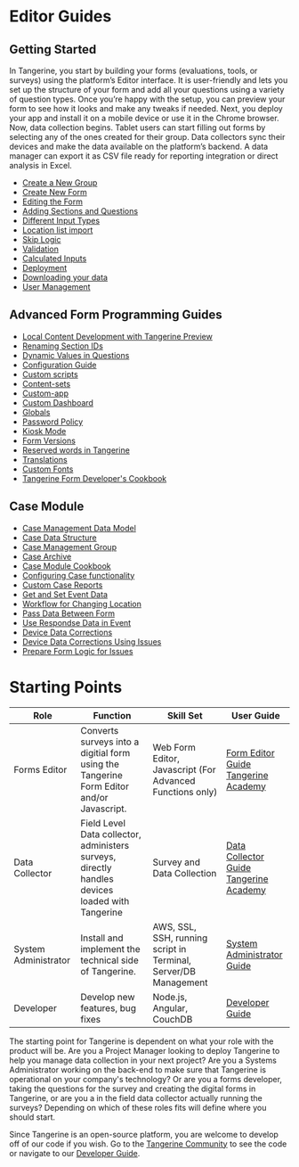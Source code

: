 # Editor Guides

## Getting Started

In Tangerine, you start by building your forms (evaluations, tools, or surveys) using the platform’s Editor interface. It is user-friendly and lets you set up the structure of your form and add all your questions using a variety of question types. Once you’re happy with the setup, you can preview your form to see how it looks and make any tweaks if needed.
Next, you deploy your app and install it on a mobile device or use it in the Chrome browser. Now, data collection begins. Tablet users can start filling out forms by selecting any of the ones created for their group. Data collectors sync their devices and make the data available on the platform’s backend. A data manager can export it as CSV file ready for reporting integration or direct analysis in Excel.

-	[Create a New Group](getting-started-editor/create-new-group.md)
-	[Create New Form](getting-started-editor/create-new-form.md) 
-	[Editing the Form](getting-started-editor/edit-form.md)
-	[Adding Sections and Questions](getting-started-editor/add-sections.md)
-	[Different Input Types](getting-started-editor/input-types.md)
-   [Location list import](getting-started-editor/input-types/#location)
-	[Skip Logic](getting-started-editor/skip-logic.md)
-	[Validation](getting-started-editor/validation.md)
- [Calculated Inputs](getting-started-editor/calculated-inputs.md)
-   [Deployment](../data-collector/deployment)
-  [Downloading your data](getting-started-editor/downloading-your-data.md)
-  [User Management](getting-started-editor/user-management.md)

## Advanced Form Programming Guides

- [Local Content Development with Tangerine Preview](advanced-form-programming/local-content-development.md)
- [Renaming Section IDs](advanced-form-programming/rename-section-ids.md)
- [Dynamic Values in Questions](advanced-form-programming/dynamic-values.md)
- [Configuration Guide](advanced-form-programming/configuration.md)
- [Custom scripts](advanced-form-programming/custom-scripts.md)
- [Content-sets](advanced-form-programming/content-sets.md)
- [Custom-app](advanced-form-programming/custom-apps.md)
- [Custom Dashboard](advanced-form-programming/custom-dashboard.md)
- [Globals](advanced-form-programming/globals.md)
- [Password Policy](advanced-form-programming/password-policy.md)
- [Kiosk Mode](advanced-form-programming/kiosk-or-fullscreen-modes.md)
- [Form Versions](advanced-form-programming/form-versions.md)
- [Reserved words in Tangerine](advanced-form-programming/reserved-words.md)
- [Translations](advanced-form-programming/translations.md)
- [Custom Fonts](advanced-form-programming/custom-fonts.md)
- [Tangerine Form Developer's Cookbook](../editor/form-developers-cookbook/README.md)

  
## Case Module

  - [Case Management Data Model](case-module/case-data-model.md)
  - [Case Data Structure](case-module/data-structure.md)
  - [Case Management Group](case-module/case-management-group.md)
  - [Case Archive](case-module/case-archive.md)
  - [Case Module Cookbook](case-module/case-module-cookbook.md)
  - [Configuring Case functionality](case-module/README.md)
  - [Custom Case Reports](case-module/custom-case-reports.md)
  - [Get and Set Event Data](case-module/get-and-set-event-data.md)
  - [Workflow for Changing Location](case-module/how-to-create-a-workflow-for-changing-case-location.md)
  - [Pass Data Between Form](case-module/how-to-pass-data-between-forms-in-a-case.md)
  - [Use Respondse Data in Event](case-module/how-to-use-form-response-data-in-an-event-form-listing.md)
  - [Device Data Corrections](case-module/on-device-data-corrections.md)
  - [Device Data Corrections Using Issues](case-module/on-device-data-corrections-using-issues.md)
  - [Prepare Form Logic for Issues](case-module/prepare-form-logic-for-issues.md)



# Starting Points
| Role         | Function     | Skill Set  | User Guide   |
| ------------ | ------------ | ------------ | ------------ |
|  Forms Editor | Converts surveys into a digitial form using the Tangerine Form Editor and/or Javascript.  |  Web Form Editor, Javascript (For Advanced Functions only)  | [Form Editor Guide](editor/README.md) <br> [Tangerine Academy](https://moodle.tangerinecentral.org/course/view.php?id=37)|
 |  Data Collector | Field Level Data collector, administers surveys, directly handles devices loaded with Tangerine | Survey and Data Collection   | [Data Collector Guide](data-collector/README.md) <br> [Tangerine Academy](https://moodle.tangerinecentral.org/course/view.php?id=38)|
|  System Administrator | Install and implement the technical side of Tangerine.|AWS, SSL, SSH, running script in Terminal, Server/DB Management | [System Administrator Guide](system-administrator/README.md) |
|  Developer | Develop new features, bug fixes| Node.js, Angular, CouchDB | [Developer Guide](developer/README.md) |



The starting point for Tangerine is dependent on what your role with the product will be. Are you a Project Manager looking to deploy Tangerine to help you manage data collection in your next project? Are you a Systems Administrator working on the back-end to make sure that Tangerine is operational on your company's technology? Or are you a forms developer, taking the questions for the survey and creating the digital forms in Tangerine, or are you a in the field data collector actually running the surveys? Depending on which of these roles fits will define where you should start. 

Since Tangerine is an open-source platform, you are welcome to develop off of our code if you wish. Go to the [Tangerine Community](https://github.com/Tangerine-Community/Tangerine/) to see the code or navigate to our [Developer Guide](developer/README.md).